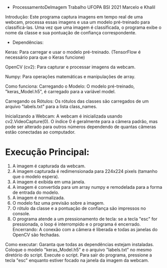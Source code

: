 * ProcessamentoDeImagem
Trabalho UFOPA BSI 2021 Marcelo e Khalil

Introdução:
Este programa captura imagens em tempo real de uma webcam, processa essas imagens e usa um modelo pré-treinado para classificá-las. Uma vez que uma imagem é classificada, o programa exibe o nome da classe e sua pontuação de confiança correspondente.

* Dependências:

Keras: Para carregar e usar o modelo pré-treinado. (TensorFlow é necessário para que o Keras funcione)

OpenCV (cv2): Para capturar e processar imagens da webcam.

Numpy: Para operações matemáticas e manipulações de array.


Como funciona:
Carregando o Modelo: O modelo pré-treinado, "keras_Model.h5", é carregado para a variável model.

Carregando os Rótulos: Os rótulos das classes são carregados de um arquivo "labels.txt" para a lista class_names.

Inicializando a Webcam: A webcam é inicializada usando cv2.VideoCapture(0). O índice 0 é geralmente para a câmera padrão, mas pode ser alterado para outros números dependendo de quantas câmeras estão conectadas ao computador.

# Execução Principal:

1. A imagem é capturada da webcam.
2. A imagem capturada é redimensionada para 224x224 pixels (tamanho que o modelo espera).
3. A imagem é exibida em uma janela.
4. A imagem é convertida para um array numpy e remodelada para a forma de entrada do modelo.
4. A imagem é normalizada.
4. O modelo faz uma previsão sobre a imagem.
5. O rótulo da classe e a pontuação de confiança são impressos no console.
6. O programa atende a  um pressionamento de tecla: se a tecla "esc" for pressionada, o loop é interrompido e o programa é encerrado.
Encerrando: A conexão com a câmera é liberada e todas as janelas do OpenCV são fechadas.

Como executar:
Garanta que todas as dependências estejam instaladas.
Coloque o modelo "keras_Model.h5" e o arquivo "labels.txt" no mesmo diretório do script.
Execute o script.
Para sair do programa, pressione a tecla "esc" enquanto estiver focado na janela da imagem da webcam.






